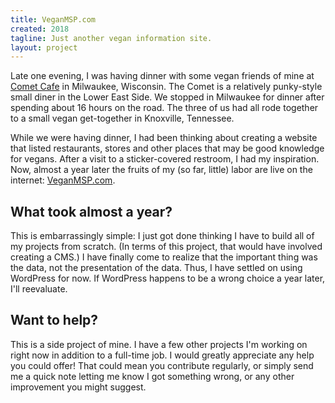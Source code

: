 ```yaml
---
title: VeganMSP.com
created: 2018
tagline: Just another vegan information site.
layout: project
---
```


Late one evening, I was having dinner with some vegan friends of mine at
[Comet Cafe][comet-cafe] in Milwaukee, Wisconsin. The Comet is a
relatively punky-style small diner in the Lower East Side. We stopped in
Milwaukee for dinner after spending about 16 hours on the road. The
three of us had all rode together to a small vegan get-together in
Knoxville, Tennessee.

While we were having dinner, I had been thinking about creating a
website that listed restaurants, stores and other places that may be
good knowledge for vegans. After a visit to a sticker-covered restroom,
I had my inspiration. Now, almost a year later the fruits of my (so far,
little) labor are live on the internet: [VeganMSP.com].

## What took almost a year?

This is embarrassingly simple: I just got done thinking I have to build
all of my projects from scratch. (In terms of this project, that would
have involved creating a CMS.) I have finally come to realize that the
important thing was the data, not the presentation of the data. Thus, I
have settled on using WordPress for now. If WordPress happens to be a
wrong choice a year later, I'll reevaluate.

## Want to help?

This is a side project of mine. I have a few other projects I'm working
on right now in addition to a full-time job. I would greatly appreciate
any help you could offer! That could mean you contribute regularly, or
simply send me a quick note letting me know I got something wrong, or
any other improvement you might suggest.

<!-- TODO: Add contact methods -->

[comet-cafe]: https://www.thecometcafe.com/
[VeganMSP.com]: https://veganmsp.co
